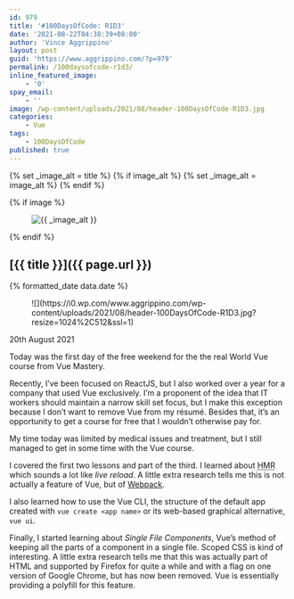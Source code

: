 ```yaml
---
id: 979
title: '#100DaysOfCode: R1D3'
date: '2021-08-22T04:38:39+08:00'
author: 'Vince Aggrippino'
layout: post
guid: 'https://www.aggrippino.com/?p=979'
permalink: /100daysofcode-r1d3/
inline_featured_image:
    - '0'
spay_email:
    - ''
image: /wp-content/uploads/2021/08/header-100DaysOfCode-R1D3.jpg
categories:
    - Vue
tags:
    - 100DaysOfCode
published: true
---
```


{% set _image_alt = title %}
{% if image_alt %}
    {% set _image_alt = image_alt %}
{% endif %}

{% if image %}
    <figure class="post__image">
        <img src="{{ image }}" alt="{{ _image_alt }}">
    </figure>
{% endif %}

## [{{ title }}]({{ page.url }})

<p class="post__date">{% formatted_date data.date %}</p>

<figure class="wp-block-image size-large">![](https://i0.wp.com/www.aggrippino.com/wp-content/uploads/2021/08/header-100DaysOfCode-R1D3.jpg?resize=1024%2C512&ssl=1)</figure>20th August 2021

Today was the first day of the free weekend for the the real World Vue course from Vue Mastery.

Recently, I’ve been focused on ReactJS, but I also worked over a year for a company that used Vue exclusively. I’m a proponent of the idea that IT workers should maintain a narrow skill set focus, but I make this exception because I don’t want to remove Vue from my résumé. Besides that, it’s an opportunity to get a course for free that I wouldn’t otherwise pay for.

My time today was limited by medical issues and treatment, but I still managed to get in some time with the Vue course.

I covered the first two lessons and part of the third. I learned about <abbr title="Hot Module Replacement">HMR</abbr> which sounds a lot like *live reload*. A little extra research tells me this is not actually a feature of Vue, but of [Webpack](https://webpack.js.org/).

I also learned how to use the Vue CLI, the structure of the default app created with `vue create <app name>` or its web-based graphical alternative, `vue ui`.

Finally, I started learning about *Single File Components*, Vue’s method of keeping all the parts of a component in a single file. Scoped CSS is kind of interesting. A little extra research tells me that this was actually part of HTML and supported by Firefox for quite a while and with a flag on one version of Google Chrome, but has now been removed. Vue is essentially providing a polyfill for this feature.